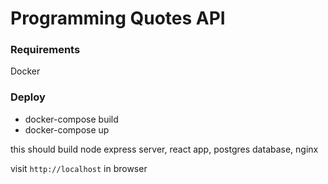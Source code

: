 # Programming Quotes API

### Requirements
Docker

### Deploy

- docker-compose build
- docker-compose up

this should build node express server, react app, postgres database, nginx

visit `http://localhost` in browser

